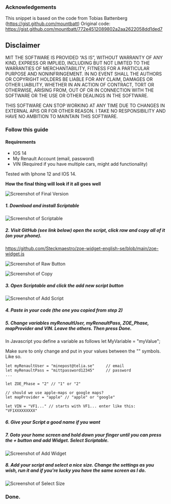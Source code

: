 ### Acknowledgements

This snippet is based on the code from Tobias Battenberg (https://gist.github.com/mountbatt)
Original code: https://gist.github.com/mountbatt/772e4512089802a2aa2622058dd1ded7

## Disclaimer

MIT
THE SOFTWARE IS PROVIDED “AS IS”, WITHOUT WARRANTY OF ANY KIND, EXPRESS OR IMPLIED, INCLUDING BUT NOT LIMITED TO THE WARRANTIES OF MERCHANTABILITY, FITNESS FOR A PARTICULAR PURPOSE AND NONINFRINGEMENT. IN NO EVENT SHALL THE AUTHORS OR COPYRIGHT HOLDERS BE LIABLE FOR ANY CLAIM, DAMAGES OR OTHER LIABILITY, WHETHER IN AN ACTION OF CONTRACT, TORT OR OTHERWISE, ARISING FROM, OUT OF OR IN CONNECTION WITH THE SOFTWARE OR THE USE OR OTHER DEALINGS IN THE SOFTWARE.

THIS SOFTWARE CAN STOP WORKING AT ANY TIME DUE TO CHANGES IN EXTERNAL APIS OR FOR OTHER REASON. I TAKE NO RESPONSIBILITY AND HAVE NO AMBITION TO MAINTAIN THIS SOFTWARE.

### Follow this guide

#### Requirements

- IOS 14
- My Renault Account (email, password)
- VIN (Required if you have multiple cars, might add functionality)

Tested with Iphone 12 and IOS 14.

**How the final thing will look if it all goes well**

![Screenshot of Final Version](/assets/final.png)

##### 1. Download and install Scriptable

![Screenshot of Scriptable](/assets/scriptable.png)

##### 2. Visit GitHub (see link below) open the script, click raw and copy all of it (on your phone).

https://github.com/Steckmaestro/zoe-widget-english-se/blob/main/zoe-widget.js

![Screenshot of Raw Button](/assets/raw.jpg)

![Screenshot of Copy](/assets/copy.png)

##### 3. Open Scriptable and click the add new script button

![Screenshot of Add Script](/assets/add-script.jpg)

##### 4. Paste in your code (the one you copied from step 2)

##### 5. Change variables myRenaultUser, myRenaultPass, ZOE_Phase, mapProvider and VIN. Leave the others. Then press Done.

In Javascript you define a variable as follows
let MyVariable = "myValue";

Make sure to only change and put in your values between the "" symbols. Like so.

```
let myRenaultUser = "minepost@telia.se" 	// email
let myRenaultPass = "mittpassword12345" 	// password
...

let ZOE_Phase = "2" // "1" or "2"

// should we use apple-maps or google maps?
let mapProvider = "apple" // "apple" or "google"

let VIN = "VF1..." // starts with VF1... enter like this: "VF1XXXXXXXXX"
```

##### 6. Give your Script a good name if you want

##### 7. Goto your home screen and hold down your finger until you can press the + button and add Widget. Select Scriptable. 

![Screenshot of Add Widget](/assets/add-widget.png)

##### 8. Add your script and select a nice size. Change the settings as you wish, run it and if you're lucky you have the same screen as I do.

![Screenshot of Select Size](/assets/select-size.png)

### Done.